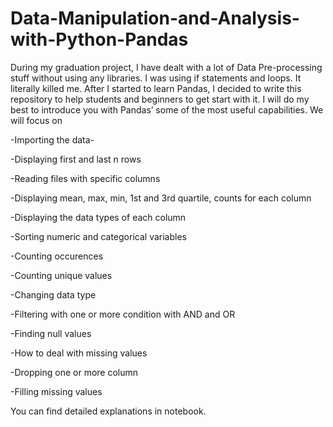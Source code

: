 # Data-Manipulation-and-Analysis-with-Python-Pandas
During my graduation project, I have dealt with a lot of Data Pre-processing stuff without using any libraries. I was using if statements and loops. It literally killed me. After I started to learn Pandas, I decided to write this repository to help students and beginners to get start with it. I will do my best to introduce you with Pandas’ some of the most useful capabilities. 
We will focus on

-Importing the data-

-Displaying first and last n rows

-Reading files with specific columns

-Displaying mean, max, min, 1st and 3rd quartile, counts for each column

-Displaying the data types of each column

-Sorting numeric and categorical variables

-Counting occurences

-Counting unique values

-Changing data type

-Filtering with one or more condition with AND and OR

-Finding null values

-How to deal with missing values

-Dropping one or more column

-Filling missing values

You can find detailed explanations in notebook.
